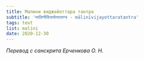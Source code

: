 ```yaml
---
title: Малини виджайоттара тантра
subtitle: 'मालिनीविजयोत्तरतन्त्र - mālinīvijayottaratantra'
tags: text
list: malini
date: 2020-12-30
---
```


_Перевод с санскрита Ерченкова О. Н._